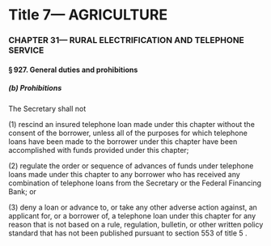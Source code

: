 
# Title 7— AGRICULTURE
### CHAPTER 31— RURAL ELECTRIFICATION AND TELEPHONE SERVICE
#### § 927. General duties and prohibitions
##### (b) Prohibitions

The Secretary shall not

(1) rescind an insured telephone loan made under this chapter without the consent of the borrower, unless all of the purposes for which telephone loans have been made to the borrower under this chapter have been accomplished with funds provided under this chapter;

(2) regulate the order or sequence of advances of funds under telephone loans made under this chapter to any borrower who has received any combination of telephone loans from the Secretary or the Federal Financing Bank; or

(3) deny a loan or advance to, or take any other adverse action against, an applicant for, or a borrower of, a telephone loan under this chapter for any reason that is not based on a rule, regulation, bulletin, or other written policy standard that has not been published pursuant to section 553 of title 5 .
